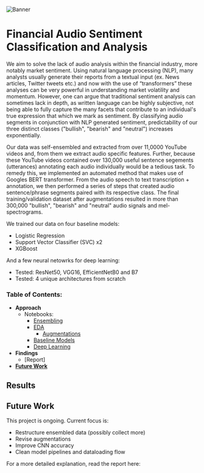 ![Banner](https://i.gyazo.com/2e52e69c80f4884d0d3c5e37742115f3.jpg)
# Financial Audio Sentiment Classification and Analysis

We aim to solve the lack of audio analysis within the financial industry, more notably market sentiment. Using natural language processing (NLP), many analysts usually generate their reports from a textual input (ex. News articles, Twitter tweets etc.) and now with the use of “transformers” these analyses can be very powerful in understanding market volatility and momentum. However, one can argue that traditional sentiment analysis can sometimes lack in depth, as written language can be highly subjective, not being able to fully capture the many facets that contribute to an individual's true expression that which we mark as sentiment. By classifying audio segments in conjunction with NLP generated sentiment, predictability of our three distinct classes ("bullish", "bearish" and "neutral") increases exponentially. 

Our data was self-ensembled and extracted from over 11,0000 YouTube videos and, from them we extract audio specific features. Further, because these YouTube videos contained over 130,000 useful sentence segements (utterances) annotating each audio individually would be a tedious task. To remedy this, we implemented an automated method that makes use of Googles BERT transformer. From the audio speech to text transcription + annotation, we then performed a series of steps that created audio sentence/phrase segments paired with its respective class. The final training/validation dataset after augmentations resulted in more than 300,000 "bullish", "bearish" and "neutral" audio signals and mel-spectrograms. 

We trained our data on four baseline models:
- Logistic Regression
- Support Vector Classifier (SVC) x2
- XGBoost

And a few neural netowrks for deep learning:
- Tested: ResNet50, VGG16, EfficientNetB0 and B7
- Tested: 4 unique architectures from scratch

### Table of Contents:
- **Approach**
    - Notebooks:
        - [Ensembling](https://github.com/jra333/Financial-Audio-Classification/blob/main/Dataset%20Ensembling/dataset_ensembling.ipynb)
        - [EDA](https://github.com/jra333/Financial-Audio-Classification/blob/main/EDA%20_Augmentations/exploratory_data_analysis.ipynb)
          - [Augmentations](https://github.com/jra333/Financial-Audio-Classification/blob/main/EDA%20_Augmentations/datasetsplit_augmentations.ipynb)
        - [Baseline Models](https://github.com/jra333/Financial-Audio-Classification/blob/main/Baseline%20Modeling/features_baseline_modeling.ipynb)
        - [Deep Learning](https://github.com/jra333/Financial-Audio-Classification/blob/main/Ext.%20Modeling%20(Deep%20Learning)/extended_modeling(deep%20learning).ipynb)
- **Findings**
    - [Report]
- [**Future Work**](https://github.com/jra333/Financial-Audio-Classification#future-work)


## Results


## Future Work

This project is ongoing. Current focus is:

- Restructure ensembled data (possibly collect more)
- Revise augmentations
- Improve CNN accuracy 
- Clean model pipelines and dataloading flow


For a more detailed explanation, read the report here: 


